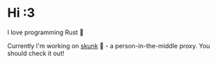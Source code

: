 # Hi :3

I love programming Rust 🦀

Currently I'm working on [skunk][1] 🦨 - a person-in-the-middle proxy. You should check it out!

[1]: https://github.com/jgraef/skunk

